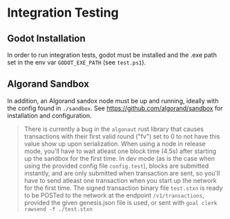 # Integration Testing

## Godot Installation

In order to run integration tests, godot must be installed and the .exe path set in the env var `GODOT_EXE_PATH` (see `test.ps1`).

## Algorand Sandbox

In addition, an Algorand sandox node must be up and running, ideally with the config found in `./sandbox`. See https://github.com/algorand/sandbox for installation and configuration.

> There is currently a bug in the `algonaut` rust library that causes transactions with their first valid round ("fv") set to 0 to not have this value show up upon serialization. When using a node in release mode, you'll have to wait atleast one block time (4.5s) after starting up the sandbox for the first time. In dev mode (as is the case when using the provided config file `config.test`), blocks are submitted instantly, and are only submitted when transaction are sent, so you'll have to send atleast one transaction when you start up the network for the first time. The signed transaction binary file  `test.stxn` is ready to be POSTed to the network at the endpoint `/v1/transactions`, provided the given genesis.json file is used, or sent with `goal clerk rawsend -f ./test.stxn` 